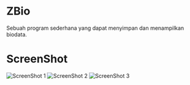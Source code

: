 # ZBio
Sebuah program sederhana yang dapat menyimpan dan menampilkan biodata.

# ScreenShot
![ScreenShot 1](https://github.com/zhergiuz/ZBio/blob/master/Andro1.PNG "ScreenShot 1")
![ScreenShot 2](https://github.com/zhergiuz/ZBio/blob/master/Andro2.PNG "ScreenShot 2")
![ScreenShot 3](https://github.com/zhergiuz/ZBio/blob/master/Andro1.PNG "ScreenShot 3")
